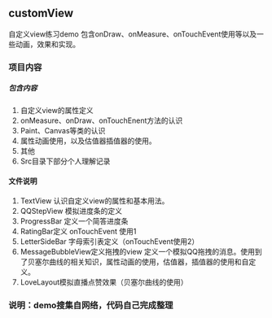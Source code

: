 ## customView
自定义view练习demo 包含onDraw、onMeasure、onTouchEvent使用等以及一些动画，效果和实现。

### 项目内容
##### 包含内容
1. 自定义view的属性定义
2. onMeasure、onDraw、onTouchEnent方法的认识
3. Paint、Canvas等类的认识
4. 属性动画使用，以及估值器插值器的使用。
5. 其他
6. Src目录下部分个人理解记录
#### 文件说明
1. TextView
    认识自定义view的属性和基本用法。
2. QQStepView 模拟进度条的定义
3. ProgressBar 定义一个简答进度条
4. RatingBar定义 onTouchEvent 使用1
5. LetterSideBar 字母索引表定义（onTouchEvent使用2）
6. MessageBubbleView定义拖拽的view
定义一个模拟QQ拖拽的消息。使用到了贝塞尔曲线的相关知识，属性动画的使用，估值器，插值器的使用和自定义。
7. LoveLayout模拟直播点赞效果（贝塞尔曲线的使用）

### 说明：demo搜集自网络，代码自己完成整理



